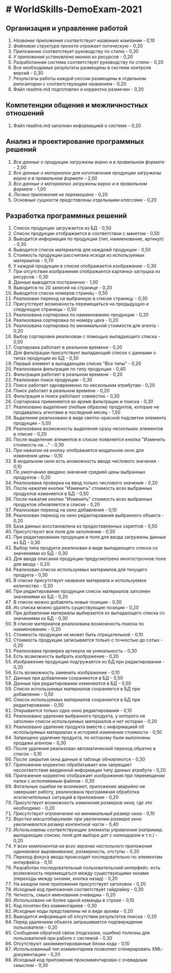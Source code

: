 # # WorldSkills-DemoExam-2021

## Организация и управление работой
1. _Название приложения соответствует названию компании_ - 0,10
2. _Файловая структура проекта отражает логическую_ - 0,20
3. Приложение соответствует руководству по стилю - 0,30
4. _У приложения установлена иконка из ресурсов_ - 0,20
5. Разработанная система соответствует руководству по стилю - 0,20
6. Все необходимые результаты размещены в системе контроля версий - 0,30
7. Результаты работы каждой сессии размещены в отдельном репозитории с соответствующим названием - 0,20
8. Файл readme.md подготовлен и корректно размечен - 0,20

## Компетенции общения и межличностных отношений
1. Файл readme.md заполнен информацией о системе - 0,20

## Анализ и проектирование программных решений
1. _Все данные о продукции загружены верно и в правильном формате_ - 2,00
2. _Все данные о материалах для изготовления продукции загружены верно и в правильном формате_ - 2,00
3. _Все данные о материалах загружены верно и в правильном формате_ - 1,00
4. _Логика приложения не перемешана_ - 0,20
5. _Основные сущности представлены отдельными классами_ - 0,20

## Разработка программных решений
1. Список продукции загружается из БД - 0,50
2. Список продукции отображается в соответствии с макетом - 0,50
3. Выводится информация по продукции (тип, наименование, артикул) - 0,30
4. Выводится список материалов для каждожй продукции - 0,50
5. Стоимость продукции рассчитана исходя из используемых материалов - 0,70
6. У каждой продукции в списке отображается изображение - 0,30
7. При отсутствии изображения отображается картинка-заглушка из ресурсов - 0,30
8. Данные выводятся постранично - 1,00
9. Выводится по 20 записей на странице - 0,20
10. Выводится список номеров страниц - 0,50
11. Реализован переход на выбранную в списке страницу - 0,30
12. Присутствует возможность перемещаться на предыдущую и следующую страницы - 0,50
13. Реализована сортировка по наименованию продукции - 0,20
14. Реализована сортировка по номеру цеха - 0,20
15. Реализована сортировка по минимальной стоимости для агента - 0,20
16. Выбор сортировки реализован с помощью выпадающего списка - 0,50
17. Сортировка работает в реальном времени - 0,20
18. Для фильтрации присутствует выпадающий список с данными о типах продукции из БД - 0,30
19. Первый элемент в выпадающем списке "Все типы" - 0,20
20. Реализована фильтрация по типу продукции - 0,40
21. Фильтрация работает в реальном времени - 0,20
22. Реализован поиск продукции - 0,30
23. Поиск работает одновременно по нескольким атрибутам - 0,20
24. Поиск работает в реальном времени - 0,20
25. Фильтрация и поиск работают совместно - 0,30
26. Сортировка применяется во время фильтрации и поиска - 0,30
27. Реализовано выделение (любым образом) продуктов, которые не продавались агентами в последний месяц - 1,50
28. Выделение реализовано в виде светло-красной подсветки элемента продукции - 0,50
29. Реализована возможность выделения сразу нескольких элементов в списке - 0,20
30. После выделения элементов в списке появляется кнопка "Изменить стоимость на ..." - 0,30
31. При нажатии на кнопку отображается модальное окно для изменения цены - 0,10
32. В модальном окне есть возможность ввода числового значения - 0,10
33. По умолчанию введено значение средней цены выбранных продуктов - 0,20
34. Реализована проверка на ввод только числового значения - 0,20
35. После нажатия кнопки "Изменить" стоимость всех выбранных продуктов изменяется в БД - 0,50
36. После нажатия кнопки "Изменить" стоимость всех выбранных продуктов обновляется в списке - 0,20
37. Реализован переход на окно добавления - 0,10
38. Реализован переход на окно редактирования выбранного объекта - 0,20
39. База данных восстановлена из предоставленных скриптов - 0,50
40. Присутствуют все поля для заполнения - 0,50
41. При редактировании продукции в поля для ввода загружены данные из БД - 0,30
42. Выбор типа продукта реализован в виде выпадающего списка со значениями из БД - 0,30
43. Для ввода описания продукции предусмотрено многострочное поле для ввода - 0,20
44. Реализован список используемых материалов для текущего продукта - 0,30
45. В списке присутствует название материала и используемое количество - 0,20
46. При редактировании продукции список материалов заполнен значениями из БД - 0,20
47. В список можно добавлять новые позиции - 0,30
48. Из списка можно удалять существующие позиции - 0,20
49. При добавлении материалы выбираются из выпадающего списка со значениями из БД - 0,30
50. В списке материалов реализована возможность поиска по наименованию - 0,20
51. Стоимость продукции не может быть отрицательной - 0,10
52. Стоимость продукции записывается только с точностью до сотых - 0,20
53. Реализована проверка артикула на уникальность - 0,30
54. Есть возможность выбрать изображение - 0,20
55. Изображение продукции подгружается из БД при редактировании - 0,20
56. Есть возможность заменить изображение - 0,10
57. Данные при добавлении сохраняются в БД - 0,50
58. Данные при редактировании изменяются в БД - 0,50
59. Список используемых материалов сохраняется в БД при добавлении - 0,50
60. Список используемых материалов сохраняется в БД при редактировании - 0,50
61. Открывается только одно окно редактирования - 0,10
62. Реализовано удаление выбранного продукта, у которого не заполнен список используемых материалов и нет истории - 0,20
63. Реализовано удаление продукта вместе с информацией об используемых материалах и историей изменения стоимости - 0,50
64. Запрещено удаление продукта, по которому были выполнены продажи агентом - 0,30
65. После удаления реализован автоматический переход обратно в список - 0,10
66. После закрытия окна данные в таблице обновляются - 0,30
67. Приложение корректно обрабатывает или запрещает несоответствие введенной информации типу данных атрибута - 0,20
68. Приложение корректно отображает изображения при перемещении папки с исполняемым файлом - 0,30
69. Фатальные ошибки не возникают, приложение аварийно не завершает работу, реализована программная обработка исключительных ситуаций в приложении - 0,20
70. _Присутствует возможность изменения размеров окна, где это необходимо_ - 0,20
71. _Присутствует ограничение на минимальный размер окна_ - 0,10
72. _Верстка масштабируемая: при увеличении размера окна увеличивается размер контентной части_ - 0,40
73. _Использованы соответствующие элементы управления (например, выпадающие списки, поля для выбора дат с календарем и т.п.)_ - 0,20
74. _У всех компонентов на всех экранах настольного приложения одинаковое выравнивание, размерность, отступы_ - 0,20
75. Переход фокуса ввода происходит последовательно по элементам интерфейса - 0,10
76. Разработан последовательный пользовательский интерфейс: есть возможность перемещаться между существующими окнами (переходы между окнами, кнопка назад) - 0,20
77. На каждом окне приложения присутствует заголовок - 0,20
78. Исходный код приложения соответствует гайдлайну - 0,30
79. Четкость, смысл именования очевидны - 0,20
80. Использовано не более одной команды в строке - 0,10
81. Код понятен без комментариев - 0,30
82. Исходные коды представлены не в виде архива - 0,20
83. Выводится информация об отсутствии результатов поиска - 0,20
84. Перед удалением объекта запрашивается подтверждение пользователя - 0,20
85. Сообщения обратной связи (подсказки, ошибки) полезны для пользователей при работе с системой - 0,30
86. Отсутствуют закомментированные блоки кода - 0,10
87. Использованный тип комментариев позволяет сгенерировать XML-документацию - 0,20
88. Исходный код приложения прокомментирован с очевидным смыслом - 0,30
